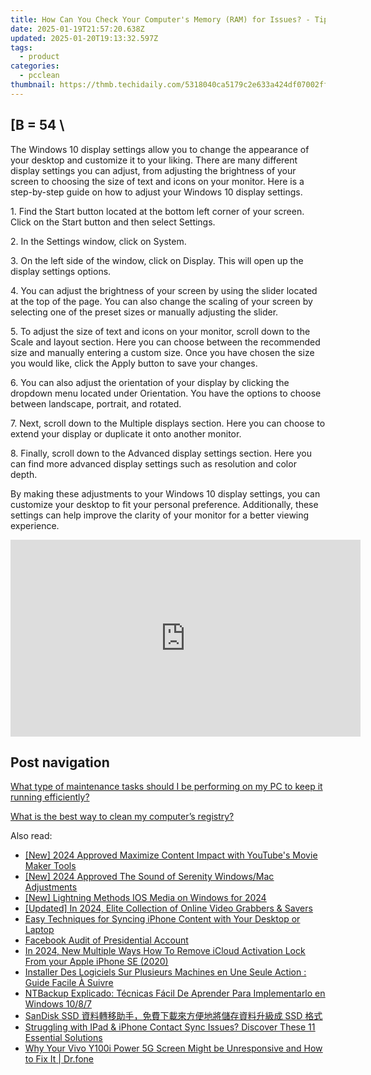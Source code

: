 ```yaml
---
title: How Can You Check Your Computer's Memory (RAM) for Issues? - Tips From YL Computing
date: 2025-01-19T21:57:20.638Z
updated: 2025-01-20T19:13:32.597Z
tags:
  - product
categories:
  - pcclean
thumbnail: https://thmb.techidaily.com/5318040ca5179c2e633a424df07002ffecf49f8c5fba9d132e9a804f9e655142.jpg
---
```


## \[B = 54 \

The Windows 10 display settings allow you to change the appearance of your desktop and customize it to your liking. There are many different display settings you can adjust, from adjusting the brightness of your screen to choosing the size of text and icons on your monitor. Here is a step-by-step guide on how to adjust your Windows 10 display settings. 

1\. Find the Start button located at the bottom left corner of your screen. Click on the Start button and then select Settings.

2\. In the Settings window, click on System.

3\. On the left side of the window, click on Display. This will open up the display settings options. 

4\. You can adjust the brightness of your screen by using the slider located at the top of the page. You can also change the scaling of your screen by selecting one of the preset sizes or manually adjusting the slider.

5\. To adjust the size of text and icons on your monitor, scroll down to the Scale and layout section. Here you can choose between the recommended size and manually entering a custom size. Once you have chosen the size you would like, click the Apply button to save your changes.

6\. You can also adjust the orientation of your display by clicking the dropdown menu located under Orientation. You have the options to choose between landscape, portrait, and rotated.

7\. Next, scroll down to the Multiple displays section. Here you can choose to extend your display or duplicate it onto another monitor.

8\. Finally, scroll down to the Advanced display settings section. Here you can find more advanced display settings such as resolution and color depth. 

By making these adjustments to your Windows 10 display settings, you can customize your desktop to fit your personal preference. Additionally, these settings can help improve the clarity of your monitor for a better viewing experience.

<!-- affiliate ads begin -->
<iframe width="560" height="315" src="https://www.youtube.com/embed/oeSN3u4fO9M?si=Ua3Hzcil6u6akDgY" title="YouTube video player" frameborder="0" allow="accelerometer; autoplay; clipboard-write; encrypted-media; gyroscope; picture-in-picture; web-share" referrerpolicy="strict-origin-when-cross-origin" allowfullscreen></iframe>
<!-- affiliate ads end -->

## Post navigation

[What type of maintenance tasks should I be performing on my PC to keep it running efficiently?](https://tools.techidaily.com/pcclean/products/)

[What is the best way to clean my computer’s registry?](https://tools.techidaily.com/pcclean/products/)

<ins class="adsbygoogle"
     style="display:block"
     data-ad-format="autorelaxed"
     data-ad-client="ca-pub-7571918770474297"
     data-ad-slot="1223367746"></ins>

<ins class="adsbygoogle"
     style="display:block"
     data-ad-client="ca-pub-7571918770474297"
     data-ad-slot="8358498916"
     data-ad-format="auto"
     data-full-width-responsive="true"></ins>

<span class="atpl-alsoreadstyle">Also read:</span>
<div><ul>
<li><a href="https://youtube-docs.techidaily.com/024-approved-maximize-content-impact-with-youtubes-movie-maker-tools/"><u>[New] 2024 Approved Maximize Content Impact with YouTube's Movie Maker Tools</u></a></li>
<li><a href="https://article-knowledge.techidaily.com/new-2024-approved-the-sound-of-serenity-windowsmac-adjustments/"><u>[New] 2024 Approved The Sound of Serenity Windows/Mac Adjustments</u></a></li>
<li><a href="https://fox-friendly.techidaily.com/new-lightning-methods-ios-media-on-windows-for-2024/"><u>[New] Lightning Methods IOS Media on Windows for 2024</u></a></li>
<li><a href="https://facebook-record-videos.techidaily.com/updated-in-2024-elite-collection-of-online-video-grabbers-and-savers/"><u>[Updated] In 2024, Elite Collection of Online Video Grabbers & Savers</u></a></li>
<li><a href="https://win-exclusive.techidaily.com/easy-techniques-for-syncing-iphone-content-with-your-desktop-or-laptop/"><u>Easy Techniques for Syncing iPhone Content with Your Desktop or Laptop</u></a></li>
<li><a href="https://facebook.techidaily.com/facebook-audit-of-presidential-account/"><u>Facebook Audit of Presidential Account</u></a></li>
<li><a href="https://activate-lock.techidaily.com/in-2024-new-multiple-ways-how-to-remove-icloud-activation-lock-from-your-apple-iphone-se-2020-by-drfone-ios/"><u>In 2024, New Multiple Ways How To Remove iCloud Activation Lock From your Apple iPhone SE (2020)</u></a></li>
<li><a href="https://win-exclusive.techidaily.com/installer-des-logiciels-sur-plusieurs-machines-en-une-seule-action-guide-facile-a-suivre/"><u>Installer Des Logiciels Sur Plusieurs Machines en Une Seule Action : Guide Facile À Suivre</u></a></li>
<li><a href="https://fox-where.techidaily.com/ntbackup-explicado-tecnicas-facil-de-aprender-para-implementarlo-en-windows-1087/"><u>NTBackup Explicado: Técnicas Fácil De Aprender Para Implementarlo en Windows 10/8/7</u></a></li>
<li><a href="https://win-exclusive.techidaily.com/1728509584536-sandisk-ssd-ssd/"><u>SanDisk SSD 資料轉移助手，免費下載來方便地將儲存資料升級成 SSD 格式</u></a></li>
<li><a href="https://win-exclusive.techidaily.com/struggling-with-ipad-and-iphone-contact-sync-issues-discover-these-11-essential-solutions/"><u>Struggling with IPad & iPhone Contact Sync Issues? Discover These 11 Essential Solutions</u></a></li>
<li><a href="https://howto.techidaily.com/why-your-vivo-y100i-power-5g-screen-might-be-unresponsive-and-how-to-fix-it-drfone-by-drfone-fix-android-problems-fix-android-problems/"><u>Why Your Vivo Y100i Power 5G Screen Might be Unresponsive and How to Fix It | Dr.fone</u></a></li>
</ul></div>

